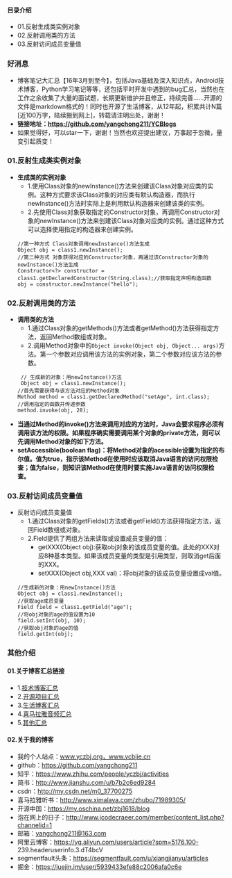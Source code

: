#### 目录介绍
- 01.反射生成类实例对象
- 02.反射调用类的方法
- 03.反射访问成员变量值



### 好消息
- 博客笔记大汇总【16年3月到至今】，包括Java基础及深入知识点，Android技术博客，Python学习笔记等等，还包括平时开发中遇到的bug汇总，当然也在工作之余收集了大量的面试题，长期更新维护并且修正，持续完善……开源的文件是markdown格式的！同时也开源了生活博客，从12年起，积累共计N篇[近100万字，陆续搬到网上]，转载请注明出处，谢谢！
- **链接地址：https://github.com/yangchong211/YCBlogs**
- 如果觉得好，可以star一下，谢谢！当然也欢迎提出建议，万事起于忽微，量变引起质变！



### 01.反射生成类实例对象
- **生成类的实例对象**
    - 1.使用Class对象的newInstance\(\)方法来创建该Class对象对应类的实例。这种方式要求该Class对象的对应类有默认构造器，而执行newInstance\(\)方法时实际上是利用默认构造器来创建该类的实例。
    - 2.先使用Class对象获取指定的Constructor对象，再调用Constructor对象的newInstance\(\)方法来创建该Class对象对应类的实例。通过这种方式可以选择使用指定的构造器来创建实例。
    ```
    //第一种方式 Class对象调用newInstance()方法生成
    Object obj = class1.newInstance();
    //第二种方式 对象获得对应的Constructor对象，再通过该Constructor对象的newInstance()方法生成
    Constructor<?> constructor = class1.getDeclaredConstructor(String.class);//获取指定声明构造函数
    obj = constructor.newInstance("hello");
    ```


### 02.反射调用类的方法
- **调用类的方法**
    - 1.通过Class对象的getMethods\(\)方法或者getMethod\(\)方法获得指定方法，返回Method数组或对象。
    - 2.调用Method对象中的`Object invoke(Object obj, Object... args)`方法。第一个参数对应调用该方法的实例对象，第二个参数对应该方法的参数。
    ```
     // 生成新的对象：用newInstance()方法
     Object obj = class1.newInstance();
    //首先需要获得与该方法对应的Method对象
    Method method = class1.getDeclaredMethod("setAge", int.class);
    //调用指定的函数并传递参数
    method.invoke(obj, 28);
    ```
- **当通过Method的invoke\(\)方法来调用对应的方法时，Java会要求程序必须有调用该方法的权限。如果程序确实需要调用某个对象的private方法，则可以先调用Method对象的如下方法。**  
- **setAccessible\(boolean flag\)：将Method对象的acessible设置为指定的布尔值。值为true，指示该Method在使用时应该取消Java语言的访问权限检查；值为false，则知识该Method在使用时要实施Java语言的访问权限检查。**



### 03.反射访问成员变量值
- 反射访问成员变量值
    - 1.通过Class对象的getFields\(\)方法或者getField\(\)方法获得指定方法，返回Field数组或对象。
    - 2.Field提供了两组方法来读取或设置成员变量的值：  
        - getXXX\(Object obj\):获取obj对象的该成员变量的值。此处的XXX对应8种基本类型。如果该成员变量的类型是引用类型，则取消get后面的XXX。  
        - setXXX\(Object obj,XXX val\)：将obj对象的该成员变量设置成val值。
    ```
    //生成新的对象：用newInstance()方法 
    Object obj = class1.newInstance();
    //获取age成员变量
    Field field = class1.getField("age");
    //将obj对象的age的值设置为10
    field.setInt(obj, 10);
    //获取obj对象的age的值
    field.getInt(obj);
    ```


### 其他介绍
#### 01.关于博客汇总链接
- 1.[技术博客汇总](https://www.jianshu.com/p/614cb839182c)
- 2.[开源项目汇总](https://blog.csdn.net/m0_37700275/article/details/80863574)
- 3.[生活博客汇总](https://blog.csdn.net/m0_37700275/article/details/79832978)
- 4.[喜马拉雅音频汇总](https://www.jianshu.com/p/f665de16d1eb)
- 5.[其他汇总](https://www.jianshu.com/p/53017c3fc75d)



#### 02.关于我的博客
- 我的个人站点：www.yczbj.org，www.ycbjie.cn
- github：https://github.com/yangchong211
- 知乎：https://www.zhihu.com/people/yczbj/activities
- 简书：http://www.jianshu.com/u/b7b2c6ed9284
- csdn：http://my.csdn.net/m0_37700275
- 喜马拉雅听书：http://www.ximalaya.com/zhubo/71989305/
- 开源中国：https://my.oschina.net/zbj1618/blog
- 泡在网上的日子：http://www.jcodecraeer.com/member/content_list.php?channelid=1
- 邮箱：yangchong211@163.com
- 阿里云博客：https://yq.aliyun.com/users/article?spm=5176.100- 239.headeruserinfo.3.dT4bcV
- segmentfault头条：https://segmentfault.com/u/xiangjianyu/articles
- 掘金：https://juejin.im/user/5939433efe88c2006afa0c6e










